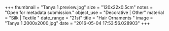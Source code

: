 +++
thumbnail = "Tanya 1.preview.jpg"
size = "120x22x0.5cm"
notes = "Open for metadata submission."
object_use = "Decorative | Other"
material = "Silk | Textile "
date_range = "21st"
title = "Hair Ornaments "
image = "Tanya 1.2000x2000.jpg"
date = "2016-05-04 17:53:56.028903"
+++
